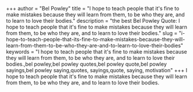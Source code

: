 +++
author = "Bel Powley"
title = "I hope to teach people that it's fine to make mistakes because they will learn from them, to be who they are, and to learn to love their bodies."
description = "the best Bel Powley Quote: I hope to teach people that it's fine to make mistakes because they will learn from them, to be who they are, and to learn to love their bodies."
slug = "i-hope-to-teach-people-that-its-fine-to-make-mistakes-because-they-will-learn-from-them-to-be-who-they-are-and-to-learn-to-love-their-bodies"
keywords = "I hope to teach people that it's fine to make mistakes because they will learn from them, to be who they are, and to learn to love their bodies.,bel powley,bel powley quotes,bel powley quote,bel powley sayings,bel powley saying,quotes, sayings,quote, saying, motivation"
+++
I hope to teach people that it's fine to make mistakes because they will learn from them, to be who they are, and to learn to love their bodies.
